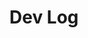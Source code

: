 ---
layout: list    # list 고정이다. _layout 폴더의 list.html을 쓴다는 말인듯?
title: Dev Log # 들어가면 나오는 게시판 제목이다.
slug: devlog 
# slug는  공식 홈페이지에서는 식별값이라고 한다. 중요.
# 나는 그냥 (게시판 글 dir 이름, _featured_categories에 md파일명 다 맞췄다. 

description: >
  개발 기록
sitemap: false
---